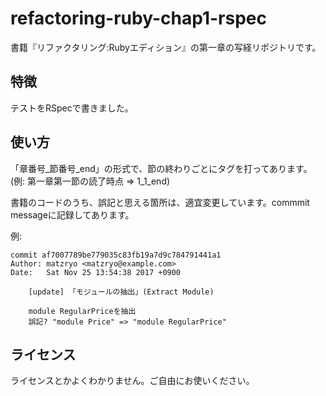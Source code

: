 # refactoring-ruby-chap1-rspec

書籍『リファクタリング:Rubyエディション』の第一章の写経リポジトリです。

## 特徴

テストをRSpecで書きました。

## 使い方

「章番号_節番号_end」の形式で、節の終わりごとにタグを打ってあります。(例: 第一章第一節の読了時点 => 1_1_end)

書籍のコードのうち、誤記と思える箇所は、適宜変更しています。commmit messageに記録してあります。

例:

```text
commit af7007789be779035c83fb19a7d9c784791441a1
Author: matzryo <matzryo@example.com>
Date:   Sat Nov 25 13:54:38 2017 +0900

    [update] 「モジュールの抽出」(Extract Module)

    module RegularPriceを抽出
    誤記? "module Price" => "module RegularPrice"

```

## ライセンス

ライセンスとかよくわかりません。ご自由にお使いください。

